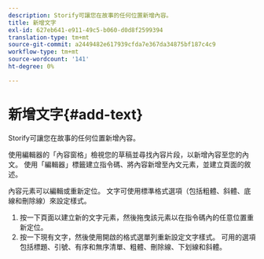 ```yaml
---
description: Storify可讓您在故事的任何位置新增內容。
title: 新增文字
exl-id: 627eb641-e911-49c5-b060-d0d8f2599394
translation-type: tm+mt
source-git-commit: a2449482e617939cfda7e367da34875bf187c4c9
workflow-type: tm+mt
source-wordcount: '141'
ht-degree: 0%

---
```


# 新增文字{#add-text}

Storify可讓您在故事的任何位置新增內容。

使用編輯器的「內容窗格」檢視您的草稿並尋找內容片段，以新增內容至您的內文。 使用「編輯器」標籤建立指令碼、將內容新增至內文元素，並建立頁面的敘述。

內容元素可以編輯或重新定位。 文字可使用標準格式選項（包括粗體、斜體、底線和刪除線）來設定樣式。

1. 按一下頁面以建立新的文字元素，然後拖曳該元素以在指令碼內的任意位置重新定位。
1. 按一下現有文字，然後使用開啟的格式選單列重新設定文字樣式。 可用的選項包括標題、引號、有序和無序清單、粗體、刪除線、下划線和斜體。
